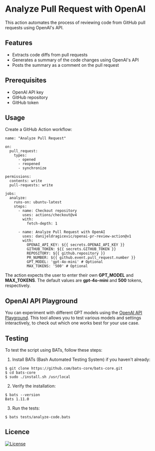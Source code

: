 # Analyze Pull Request with OpenAI

This action automates the process of reviewing code from GitHub pull requests using OpenAI's API.

## Features

- Extracts code diffs from pull requests
- Generates a summary of the code changes using OpenAI's API
- Posts the summary as a comment on the pull request

## Prerequisites

- OpenAI API key
- GitHub repository
- GitHub token

## Usage
Create a GitHub Action workflow:
```
name: "Analyze Pull Request"

on:
  pull_request:
    types:
      - opened
      - reopened
      - synchronize

permissions:
  contents: write
  pull-requests: write

jobs:
  analyze:
    runs-on: ubuntu-latest
    steps:
      - name: Checkout repository
        uses: actions/checkout@v4
        with:
          fetch-depth: 1

      - name: Analyze Pull Request with OpenAI
        uses: danijeldragicevic/openai-pr-review-action@v1
        with:
          OPENAI_API_KEY: ${{ secrets.OPENAI_API_KEY }}
          GITHUB_TOKEN: ${{ secrets.GITHUB_TOKEN }}
          REPOSITORY: ${{ github.repository }}
          PR_NUMBER: ${{ github.event.pull_request.number }}
          GPT_MODEL: 'gpt-4o-mini' # Optional
          MAX_TOKENS: '500' # Optional
```
The action expects the user to enter their own **GPT_MODEL** and **MAX_TOKENS**. The default values are **gpt-4o-mini** and **500** tokens, respectively.

## OpenAI API Playground
You can experiment with different GPT models using the [OpenAI API Playground](https://platform.openai.com/playground/chat?models=gpt-4o). 
This tool allows you to test various models and settings interactively, to check out which one works best for your use case. 

## Testing
To test the script using BATs, follow these steps:  
1. Install BATs (Bash Automated Testing System) if you haven't already:  
```
$ git clone https://github.com/bats-core/bats-core.git
$ cd bats-core
$ sudo ./install.sh /usr/local
```

2. Verify the installation:  
```
$ bats --version
Bats 1.11.0
```

3. Run the tests:  
```
$ bats tests/analyze-code.bats
```

## Licence
[![License](https://img.shields.io/badge/License-Apache_2.0-blue.svg)](https://opensource.org/licenses/Apache-2.0)
